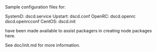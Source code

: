 Sample configuration files for:

SystemD: dscd.service
Upstart: dscd.conf
OpenRC:  dscd.openrc
         dscd.openrcconf
CentOS:  dscd.init

have been made available to assist packagers in creating node packages here.

See doc/init.md for more information.
